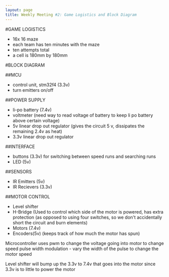```yaml
---
layout: page
title: Weekly Meeting #2: Game Logistics and Block Diagram
---
```


#GAME LOGISTICS

* 16x 16 maze
* each team has ten minutes with the maze
* ten attempts total
* a cell is 180mm by 180mm

#BLOCK DIAGRAM

##MCU 
* control unit, stm32f4 (3.3v)
* turn emitters on/off

##POWER SUPPLY
* li-po battery (7.4v) 
* voltmeter (need way to read voltage of battery to keep li po battery above certain voltage)
* 5v linear drop out regulator (gives the circuit 5 v, dissipates the remaining 2.4v as heat)
* 3.3v linear drop out regulator

##INTERFACE
* buttons (3.3v) for switching between speed runs and searching runs
* LED (5v)

##SENSORS
* IR Emitters (5v)
* IR Recievers (3.3v)

##MOTOR CONTROL
* Level shifter
* H-Bridge (Used to control which side of the motor is powered, has extra protection (as opposed to using four switches, so we don't accidentally short the circuit and burn elements)
* Motors (7.4v)
* Encoders(5v) (keeps track of how much the motor has spun)


Microcontroller uses pwm to change the voltage going into motor to change speed
pulse width modulation - vary the width of the pulse to change the motor speed

Level shifter will bump up the 3.3v to 7.4v that goes into the motor since 3.3v is to little to power the motor
